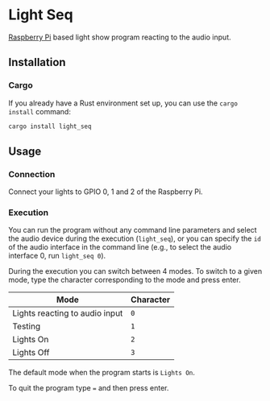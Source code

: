 # Light Seq

[Raspberry Pi](https://www.raspberrypi.com/) based light show program reacting to the audio input.

## Installation

### Cargo

If you already have a Rust environment set up, you can use the `cargo install` command:

```bash
cargo install light_seq
```

## Usage

### Connection

Connect your lights to GPIO 0, 1 and 2 of the Raspberry Pi.

### Execution

You can run the program without any command line parameters and select the audio device during the execution (`light_seq`), or you can specify the `id` of the audio interface in the command line (e.g., to select the audio interface 0, run `light_seq 0`).

During the execution you can switch between 4 modes. To switch to a given mode, type the character corresponding to the mode and press enter.

| Mode     | Character |
| ---      | ---       |
| Lights reacting to audio input | `0` |
| Testing | `1` |
| Lights On | `2` |
| Lights Off | `3` |

The default mode when the program starts is `Lights On`.

To quit the program type `=` and then press enter.
